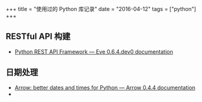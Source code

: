 +++
title = "使用过的 Python 库记录"
date = "2016-04-12"
tags = ["python"]
+++



## RESTful API 构建 

* [Python REST API Framework — Eve 0.6.4.dev0 documentation](http://python-eve.org/index.html)

## 日期处理

* [Arrow: better dates and times for Python — Arrow 0.4.4 documentation](http://crsmithdev.com/arrow/)
* 


